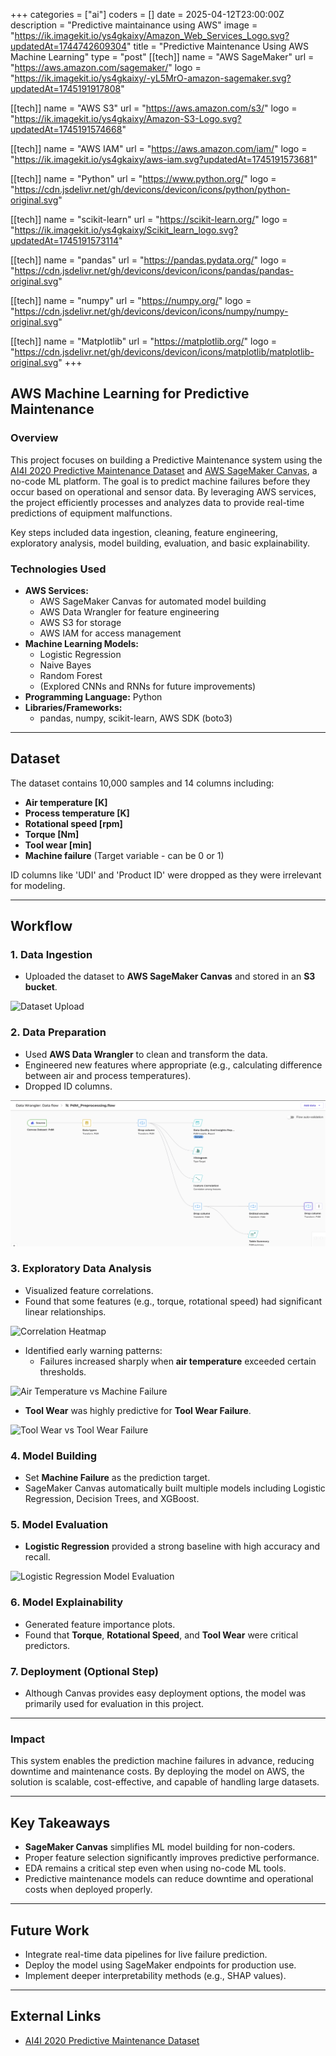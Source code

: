 +++
categories = ["ai"]
coders = []
date = 2025-04-12T23:00:00Z
description = "Predictive maintainance using AWS"
image = "https://ik.imagekit.io/ys4gkaixy/Amazon_Web_Services_Logo.svg?updatedAt=1744742609304"
title = "Predictive Maintenance Using AWS Machine Learning"
type = "post"
[[tech]]
name = "AWS SageMaker"
url = "https://aws.amazon.com/sagemaker/"
logo = "https://ik.imagekit.io/ys4gkaixy/-yL5MrO-amazon-sagemaker.svg?updatedAt=1745191917808"

[[tech]]
name = "AWS S3"
url = "https://aws.amazon.com/s3/"
logo = "https://ik.imagekit.io/ys4gkaixy/Amazon-S3-Logo.svg?updatedAt=1745191574668"

[[tech]]
name = "AWS IAM"
url = "https://aws.amazon.com/iam/"
logo = "https://ik.imagekit.io/ys4gkaixy/aws-iam.svg?updatedAt=1745191573681"

[[tech]]
name = "Python"
url = "https://www.python.org/"
logo = "https://cdn.jsdelivr.net/gh/devicons/devicon/icons/python/python-original.svg"

[[tech]]
name = "scikit-learn"
url = "https://scikit-learn.org/"
logo = "https://ik.imagekit.io/ys4gkaixy/Scikit_learn_logo.svg?updatedAt=1745191573114"

[[tech]]
name = "pandas"
url = "https://pandas.pydata.org/"
logo = "https://cdn.jsdelivr.net/gh/devicons/devicon/icons/pandas/pandas-original.svg"

[[tech]]
name = "numpy"
url = "https://numpy.org/"
logo = "https://cdn.jsdelivr.net/gh/devicons/devicon/icons/numpy/numpy-original.svg"

[[tech]]
name = "Matplotlib"
url = "https://matplotlib.org/"
logo = "https://cdn.jsdelivr.net/gh/devicons/devicon/icons/matplotlib/matplotlib-original.svg"
+++

## AWS Machine Learning for Predictive Maintenance

### **Overview**

This project focuses on building a Predictive Maintenance system using the [AI4I 2020 Predictive Maintenance Dataset](https://archive.ics.uci.edu/dataset/682/ai4i+2020+predictive+maintenance+dataset) and [AWS SageMaker Canvas](https://aws.amazon.com/sagemaker/canvas/), a no-code ML platform. The goal is to predict machine failures before they occur based on operational and sensor data. By leveraging AWS services, the project efficiently processes and analyzes data to provide real-time predictions of equipment malfunctions.

Key steps included data ingestion, cleaning, feature engineering, exploratory analysis, model building, evaluation, and basic explainability.


### **Technologies Used**
- **AWS Services:**
   - AWS SageMaker Canvas for automated model building
   - AWS Data Wrangler for feature engineering
   - AWS S3 for storage
   - AWS IAM for access management
- **Machine Learning Models:**
  - Logistic Regression
  - Naive Bayes
  - Random Forest
  - (Explored CNNs and RNNs for future improvements)
- **Programming Language:** Python
- **Libraries/Frameworks:**
  - pandas, numpy, scikit-learn, AWS SDK (boto3)

---

## Dataset
The dataset contains 10,000 samples and 14 columns including:
- **Air temperature [K]**
- **Process temperature [K]**
- **Rotational speed [rpm]**
- **Torque [Nm]**
- **Tool wear [min]**
- **Machine failure** (Target variable - can be 0 or 1)

ID columns like 'UDI' and 'Product ID' were dropped as they were irrelevant for modeling.

---

## Workflow

### 1. Data Ingestion
- Uploaded the dataset to **AWS SageMaker Canvas** and stored in an **S3 bucket**.

![Dataset Upload](/images/datset_to_s3.png)

### 2. Data Preparation
- Used **AWS Data Wrangler** to clean and transform the data.
- Engineered new features where appropriate (e.g., calculating difference between air and process temperatures).
- Dropped ID columns.

![Data Wrangler Flow](/images/data_wrangler_flow.png)

### 3. Exploratory Data Analysis
- Visualized feature correlations.
- Found that some features (e.g., torque, rotational speed) had significant linear relationships.

![Correlation Heatmap](figure9.png)

- Identified early warning patterns:
  - Failures increased sharply when **air temperature** exceeded certain thresholds.

![Air Temperature vs Machine Failure](figure18.png)

- **Tool Wear** was highly predictive for **Tool Wear Failure**.

![Tool Wear vs Tool Wear Failure](figure22.png)

### 4. Model Building
- Set **Machine Failure** as the prediction target.
- SageMaker Canvas automatically built multiple models including Logistic Regression, Decision Trees, and XGBoost.

### 5. Model Evaluation
- **Logistic Regression** provided a strong baseline with high accuracy and recall.

![Logistic Regression Model Evaluation](figure14.png)

### 6. Model Explainability
- Generated feature importance plots.
- Found that **Torque**, **Rotational Speed**, and **Tool Wear** were critical predictors.

### 7. Deployment (Optional Step)
- Although Canvas provides easy deployment options, the model was primarily used for evaluation in this project.

---

### **Impact**
This system enables the prediction machine failures in advance, reducing downtime and maintenance costs. By deploying the model on AWS, the solution is scalable, cost-effective, and capable of handling large datasets.

---

## Key Takeaways
- **SageMaker Canvas** simplifies ML model building for non-coders.
- Proper feature selection significantly improves predictive performance.
- EDA remains a critical step even when using no-code ML tools.
- Predictive maintenance models can reduce downtime and operational costs when deployed properly.

---

## Future Work
- Integrate real-time data pipelines for live failure prediction.
- Deploy the model using SageMaker endpoints for production use.
- Implement deeper interpretability methods (e.g., SHAP values).

---

## External Links
- [AI4I 2020 Predictive Maintenance Dataset](https://archive.ics.uci.edu/dataset/682/ai4i+2020+predictive+maintenance+dataset)